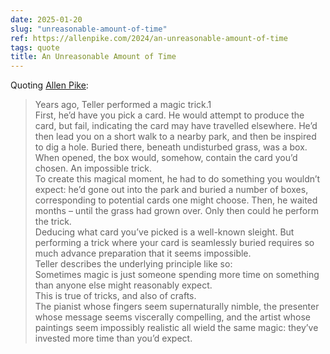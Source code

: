```yaml
---
date: 2025-01-20
slug: "unreasonable-amount-of-time"
ref: https://allenpike.com/2024/an-unreasonable-amount-of-time
tags: quote
title: An Unreasonable Amount of Time
---
```


Quoting [Allen Pike](https://allenpike.com/2024/an-unreasonable-amount-of-time):

> Years ago, Teller performed a magic trick.1<br>First, he’d have you pick a card. He would attempt to produce the card, but fail, indicating the card may have travelled elsewhere. He’d then lead you on a short walk to a nearby park, and then be inspired to dig a hole. Buried there, beneath undisturbed grass, was a box. When opened, the box would, somehow, contain the card you’d chosen. An impossible trick.<br>To create this magical moment, he had to do something you wouldn’t expect: he’d gone out into the park and buried a number of boxes, corresponding to potential cards one might choose. Then, he waited months – until the grass had grown over. Only then could he perform the trick.<br>Deducing what card you’ve picked is a well-known sleight. But performing a trick where your card is seamlessly buried requires so much advance preparation that it seems impossible.<br>Teller describes the underlying principle like so:<br> Sometimes magic is just someone spending more time on something than anyone else might reasonably expect. <br>This is true of tricks, and also of crafts.<br>The pianist whose fingers seem supernaturally nimble, the presenter whose message seems viscerally compelling, and the artist whose paintings seem impossibly realistic all wield the same magic: they’ve invested more time than you’d expect.
